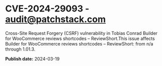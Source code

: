 # CVE-2024-29093 - audit@patchstack.com

Cross-Site Request Forgery (CSRF) vulnerability in Tobias Conrad Builder for WooCommerce reviews shortcodes – ReviewShort.This issue affects Builder for WooCommerce reviews shortcodes – ReviewShort: from n/a through 1.01.3.



**Publish date:** 2024-03-19
